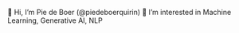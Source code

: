 👋 Hi, I’m Pie de Boer (@piedeboerquirin)
👀 I’m interested in Machine Learning, Generative AI, NLP 

<!---
piedeboerquirin/piedeboerquirin is a ✨ special ✨ repository because its `README.md` (this file) appears on your GitHub profile.
You can click the Preview link to take a look at your changes.
--->
